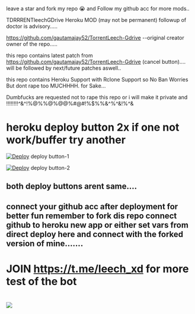  leave a star and fork my repo 😭 and Follow my github acc for more mods..

 TDRRRENTleechGDrive Heroku MOD (may not be permanent) followup of doctor is advisory.....

 https://github.com/gautamajay52/TorrentLeech-Gdrive --original creator owner of the repo.....

 this repo contains latest patch from https://github.com/gautamajay52/TorrentLeech-Gdrive (cancel button).... will be followed by next/future patches aswell..

 this repo contains Heroku Support with Rclone Support so No Ban Worries But dont rape too MUCHHHH. for Sake...

 Dumbfucks are requested not to rape this repo or i will make it private and !!!!!!!!^&^!%@%%@%@@%#@#!%$%%&^%^&!%^&


# heroku deploy button 2x if one not work/buffer try another

[![Deploy](https://www.herokucdn.com/deploy/button.svg)](https://dashboard.heroku.com/new?template=https://github.com/AmirulAndalib/torrenteechX/tree/master) deploy button-1

[![Deploy](https://www.herokucdn.com/deploy/button.svg)](https://heroku.com/deploy) deploy button-2 

## both deploy buttons arent same....


## connect your github acc after deployment for better fun remember to fork dis repo connect github to heroku new app or either set vars from direct deploy here and connect with the forked version of mine.......



# JOIN  https://t.me/leech_xd for more test of the bot

# <a href="https://t.me/leech_XD"><img src="https://img.shields.io/badge/Join-Telegram%20Channel-red.svg?logo=Telegram"></a>









